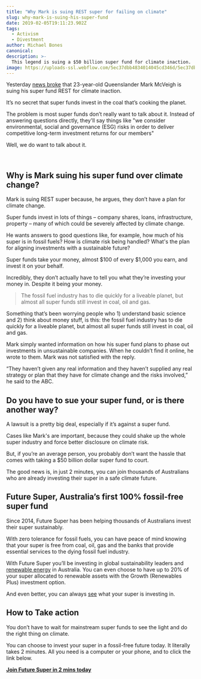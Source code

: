 ```yaml
---
title: "Why Mark is suing REST super for failing on climate"
slug: why-mark-is-suing-his-super-fund
date: 2019-02-05T19:11:23.902Z
tags:
  - Activism
  - Divestment
author: Michael Bones
canonical:
description: >-
  This legend is suing a $50 billion super fund for climate inaction.
image: https://uploads-ssl.webflow.com/5ec37dbb4834014045cd346d/5ec37dbc483401e275cd3db7_Why%20Mark%20is%20suing%20REST%20super%20for%20failing%20on%20climate%20(1).png
---
```


Yesterday [news broke](http://www.abc.net.au/news/2018-07-25/super-fund-rest-sued-for-not-doing-enough-on-climate-change/10029744) that 23-year-old Queenslander Mark McVeigh is suing his super fund REST for climate inaction.

It’s no secret that super funds invest in the coal that’s cooking the planet.

The problem is most super funds don’t really want to talk about it. Instead of answering questions directly, they'll say things like "we consider environmental, social and governance (ESG) risks in order to deliver competitive long-term investment returns for our members"

Well, we do want to talk about it.

‍

## **Why is Mark suing his super fund over climate change?**

Mark is suing REST super because, he argues, they don’t have a plan for climate change.

Super funds invest in lots of things – company shares, loans, infrastructure, property – many of which could be severely affected by climate change.

He wants answers to good questions like, for example, how much of his super is in fossil fuels? How is climate risk being handled? What's the plan for aligning investments with a sustainable future?

Super funds take your money, almost $100 of every $1,000 you earn, and invest it on your behalf.

Incredibly, they don’t actually have to tell you what they’re investing your money in. Despite it being your money.

> The fossil fuel industry has to die quickly for a liveable planet, but almost all super funds still invest in coal, oil and gas.

Something that’s been worrying people who 1) understand basic science and 2) think about money stuff, is this: the fossil fuel industry has to die quickly for a liveable planet, but almost all super funds still invest in coal, oil and gas.

Mark simply wanted information on how his super fund plans to phase out investments in unsustainable companies. When he couldn’t find it online, he wrote to them. Mark was not satisfied with the reply.

“They haven’t given any real information and they haven’t supplied any real strategy or plan that they have for climate change and the risks involved,” he said to the ABC.

## **Do you have to sue your super fund, or is there another way?**

A lawsuit is a pretty big deal, especially if it’s against a super fund.

Cases like Mark's are important, because they could shake up the whole super industry and force better disclosure on climate risk.

But, if you’re an average person, you probably don’t want the hassle that comes with taking a $50 billion dollar super fund to court.

The good news is, in just 2 minutes, you can join thousands of Australians who are already investing their super in a safe climate future.

## **Future Super, Australia’s first 100% fossil-free super fund**

Since 2014, Future Super has been helping thousands of Australians invest their super sustainably.

With zero tolerance for fossil fuels, you can have peace of mind knowing that your super is free from coal, oil, gas and the banks that provide essential services to the dying fossil fuel industry.

With Future Super you’ll be investing in global sustainability leaders and [renewable energy](https://www.myfuturesuper.com.au/blog/3-solar-farms-that-prove-everyday-aussies-can-supercharge-the-renewables-revolution) in Australia. You can even choose to have up to 20% of your super allocated to renewable assets with the Growth (Renewables Plus) investment option.

And even better, you can always [see](https://www.myfuturesuper.com.au/ethicalscreens) what your super is investing in.

## **How to Take action**

You don’t have to wait for mainstream super funds to see the light and do the right thing on climate.

You can choose to invest your super in a fossil-free future today. It literally takes 2 minutes. All you need is a computer or your phone, and to click the link below.

**[Join Future Super in 2 mins today](https://go.futrsupr.com/restoped)**
